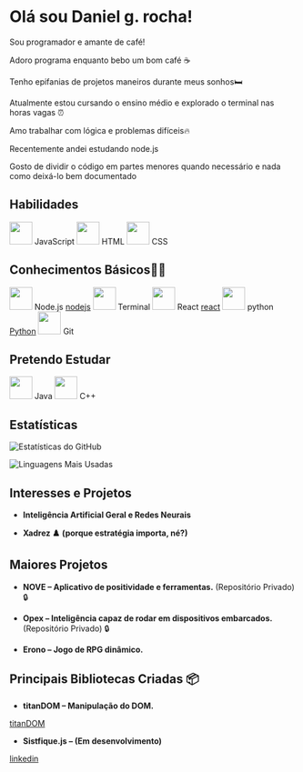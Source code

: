 # Olá sou Daniel g. rocha!

Sou programador e amante de café! 

Adoro programa enquanto bebo um bom café ☕

Tenho epifanias de projetos maneiros durante meus sonhos🛏️


Atualmente estou cursando o ensino médio e explorado o terminal nas horas vagas ⏰

Amo trabalhar com lógica e problemas difíceis🔥

Recentemente andei estudando node.js

Gosto de dividir o código em partes menores quando necessário e nada como deixá-lo bem documentado 

## Habilidades
<p align="left">
<!-- JavaScript -->
<img src="https://cdn.jsdelivr.net/gh/devicons/devicon/icons/javascript/javascript-original.svg" width="40"/>
JavaScript
<!-- HTML -->
<img src="https://cdn.jsdelivr.net/gh/devicons/devicon/icons/html5/html5-original.svg" width="40"/>
HTML
<!-- CSS -->
<img src="https://cdn.jsdelivr.net/gh/devicons/devicon/icons/css3/css3-original.svg" width="40"/>
CSS
</p>

## Conhecimentos Básicos👨‍💻
<p align="left">
<!-- Node.js -->
<img src="https://cdn.jsdelivr.net/gh/devicons/devicon/icons/nodejs/nodejs-original.svg" width="40"/>
Node.js
<a href="https://github.com/DanielFlux23/nodejs">nodejs</a>
<!-- Terminal -->
<img src="https://cdn.jsdelivr.net/gh/devicons/devicon/icons/bash/bash-original.svg" width="40"/>
Terminal
<!-- React -->
<img src="https://cdn.jsdelivr.net/gh/devicons/devicon/icons/react/react-original.svg" width="40"/>
React
<a href="https://github.com/DanielFlux23/react">react</a>
<!-- python -->
<img src="https://cdn.jsdelivr.net/gh/devicons/devicon/icons/python/python-original.svg" width="40"/>
python
<a href="https://github.com/DanielFlux23/python">Python</a>
<!-- Git -->
<img src="https://cdn.jsdelivr.net/gh/devicons/devicon/icons/git/git-original.svg" width="40"/>
    Git
</p>

## Pretendo Estudar
<p align="left">
<!-- Java -->
<img src="https://cdn.jsdelivr.net/gh/devicons/devicon/icons/java/java-original.svg" width="40"/>
Java

<!-- c++ -->
<img src="https://cdn.jsdelivr.net/gh/devicons/devicon/icons/cplusplus/cplusplus-original.svg" width="40"/>
C++
</p>

## Estatísticas

![Estatísticas do GitHub](https://github-readme-stats.vercel.app/api?username=DanielFlux23&show_icons=true&theme=radical&hide=prs&count_private=true)

![Linguagens Mais Usadas](https://github-readme-stats.vercel.app/api/top-langs/?username=DanielFlux23&layout=compact&theme=radical)

## Interesses e Projetos

- **Inteligência Artificial Geral e Redes Neurais**

- **Xadrez ♟️ (porque estratégia importa, né?)**


## Maiores Projetos 

- **NOVE – Aplicativo de positividade e ferramentas.** (Repositório Privado) 🔒

- **Opex – Inteligência capaz de rodar em dispositivos embarcados.** (Repositório Privado) 🔒

- **Erono – Jogo de RPG dinâmico.**


## Principais Bibliotecas Criadas 📦

- **titanDOM – Manipulação do DOM.**

<a href="https://github.com/DanielFlux23/TitanDom">titanDOM</a>

- **Sistfique.js – (Em desenvolvimento)**

<a href="https://br.linkedin.com/in/daniel-g-rocha-a75060361?trk=people-guest_people_search-card">linkedin</a>
